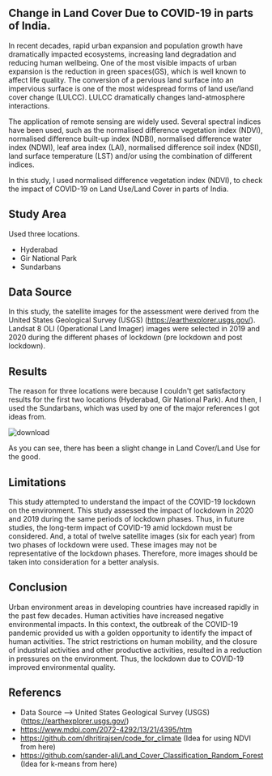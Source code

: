 ## Change in Land Cover Due to COVID-19 in parts of India.

In recent decades, rapid urban expansion and population growth have dramatically impacted ecosystems, 
increasing land degradation and reducing human wellbeing. One of the most visible impacts of urban expansion 
is the reduction in green spaces(GS), which is well known to affect life quality. The conversion of a pervious 
land surface into an impervious surface is one of the most widespread forms of land use/land cover change (LULCC). 
LULCC dramatically changes land-atmosphere interactions. 

The application of remote sensing are widely used. Several spectral indices have been used, such as the normalised difference vegetation index (NDVI), 
normalised difference built-up index (NDBI), normalised difference water index (NDWI), leaf area index (LAI), normalised difference soil index (NDSI), 
land surface temperature (LST) and/or using the combination of different indices. 

In this study, I used normalised difference vegetation index (NDVI), to check the impact of COVID-19 on Land Use/Land Cover in parts of India.

## Study Area
Used three locations. 
- Hyderabad
- Gir National Park
- Sundarbans

## Data Source
In this study, the satellite images for the assessment were derived from the United States Geological Survey (USGS) (https://earthexplorer.usgs.gov/).
Landsat 8 OLI (Operational Land Imager) images were selected in 2019 and 2020 during the different phases of lockdown (pre lockdown and post lockdown).

## Results
The reason for three locations were because I couldn't get satisfactory results for the first two locations (Hyderabad, Gir National Park). And then, I used
the Sundarbans, which was used by one of the major references I got ideas from.   

![download](https://user-images.githubusercontent.com/60320421/154220284-d6b3d3f9-5504-4780-bddd-e674d92dfa96.png)


As you can see, there has been a slight change in Land Cover/Land Use for the good. 

## Limitations
This study attempted to understand the impact of the COVID-19 lockdown on the environment. This study assessed the impact of lockdown in 2020 and 2019 during the 
same periods of lockdown phases. Thus, in future studies, the long-term impact of COVID-19 amid lockdown must be considered. And, a total of twelve satellite images (six for each year) from two phases of lockdown were used. These images may not be representative of the lockdown phases. Therefore, more images should be taken into consideration
for a better analysis.

## Conclusion
Urban environment areas in developing countries have increased rapidly in the past few decades. Human activities have increased negative environmental impacts.
In this context, the outbreak of the COVID-19 pandemic provided us with a golden opportunity to identify the impact of human activities. The strict restrictions on 
human mobility, and the closure of industrial activities and other productive activities, resulted in a reduction in pressures on the environment. Thus, the lockdown 
due to COVID-19 improved environmental quality.


## Referencs
- Data Source --> United States Geological Survey (USGS) (https://earthexplorer.usgs.gov/)
- https://www.mdpi.com/2072-4292/13/21/4395/htm
- https://github.com/dhritirajsen/code_for_climate (Idea for using NDVI from here)
- https://github.com/sander-ali/Land_Cover_Classification_Random_Forest (Idea for k-means from here)
